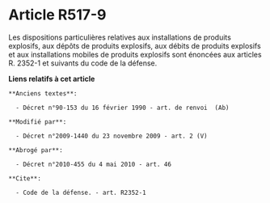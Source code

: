 # Article R517-9

Les dispositions particulières relatives aux installations de produits explosifs, aux dépôts de produits explosifs, aux
débits de produits explosifs et aux installations mobiles de produits explosifs sont énoncées aux articles R. 2352-1 et
suivants du code de la défense.

**Liens relatifs à cet article**

	**Anciens textes**:

	  - Décret n°90-153 du 16 février 1990 - art. de renvoi  (Ab)

	**Modifié par**:

	  - Décret n°2009-1440 du 23 novembre 2009 - art. 2 (V)

	**Abrogé par**:

	  - Décret n°2010-455 du 4 mai 2010 - art. 46

	**Cite**:

	  - Code de la défense. - art. R2352-1
